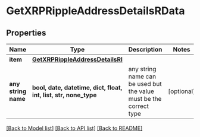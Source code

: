 # GetXRPRippleAddressDetailsRData


## Properties
Name | Type | Description | Notes
------------ | ------------- | ------------- | -------------
**item** | [**GetXRPRippleAddressDetailsRI**](GetXRPRippleAddressDetailsRI.md) |  | 
**any string name** | **bool, date, datetime, dict, float, int, list, str, none_type** | any string name can be used but the value must be the correct type | [optional]

[[Back to Model list]](../README.md#documentation-for-models) [[Back to API list]](../README.md#documentation-for-api-endpoints) [[Back to README]](../README.md)



